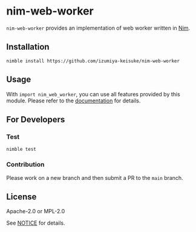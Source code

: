 # nim-web-worker

`nim-web-worker` provides an implementation of web worker written in [Nim](https://nim-lang.org).

## Installation

```shell
nimble install https://github.com/izumiya-keisuke/nim-web-worker
```

## Usage

With `import nim_web_worker`, you can use all features provided by this module.
Please refer to the
[documentation](https://izumiya-keisuke.github.io/nim-web-worker/nim_web_worker.html) for details.

## For Developers

### Test

```shell
nimble test
```

### Contribution

Please work on a new branch and then submit a PR to the `main` branch.

## License

Apache-2.0 or MPL-2.0

See [NOTICE](./NOTICE) for details.